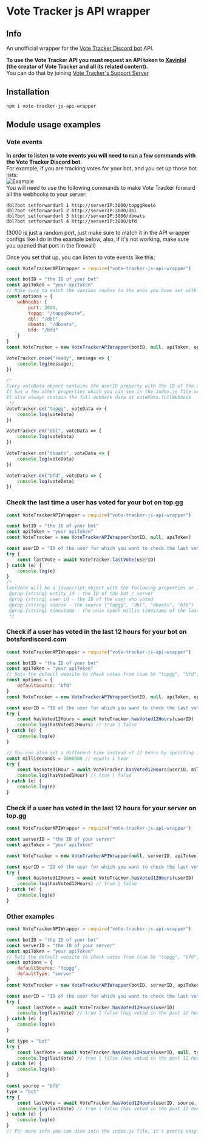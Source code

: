 # Vote Tracker js API wrapper
## Info
An unofficial wrapper for the [Vote Tracker Discord bot](https://discord.com/oauth2/authorize?client_id=479688142908162059&scope=bot&permissions=268561472) API.

**To use the Vote Tracker API you must request an API token to [Xavinlol](https://github.com/Xavinlol) (the creator of Vote Tracker and all its related content).**  
You can do that by joining [Vote Tracker's Support Server](https://discord.gg/4WzJWuq).

## Installation
```
npm i vote-tracker-js-api-wrapper
```

## Module usage examples
### Vote events
**In order to listen to vote events you will need to run a few commands with the Vote Tracker Discord bot.**  
For example, if you are tracking votes for your bot, and you set up those bot lists:  
![Example](https://i.ibb.co/x8CxSWX/votetrackerexample.png)  
You will need to use the following commands to make Vote Tracker forward all the webhooks to your server:  
```
dbl?bot setforwardurl 1 http://serverIP:3000/topggRoute
dbl?bot setforwardurl 2 http://serverIP:3000/dbl
dbl?bot setforwardurl 3 http://serverIP:3000/dboats
dbl?bot setforwardurl 4 http://serverIP:3000/bfd
```
(3000 is just a random port, just make sure to match it in the API wrapper configs like I do in the example below, also, if it's not working, make sure you opened that port in the firewall)

Once you set that up, you can listen to vote events like this:  
```js
const VoteTrackerAPIWrapper = require("vote-tracker-js-api-wrapper")

const botID = "the ID of your bot"
const apiToken = "your apiToken"
// Make sure to match the various routes to the ones you have set with the dbl?bot setforwardurl command
const options = {
    webhooks: {
        port: 3000,
        topgg: "/topggRoute",
        dbl: "/dbl",
        dboats: "/dboats",
        bfd: "/bfd"
    }
}
const VoteTracker = new VoteTrackerAPIWrapper(botID, null, apiToken, options)

VoteTracker.once("ready", message => {
    console.log(message);
})

/*
Every voteData object contains the userID property with the ID of the user who voted.
It has a few other properties which you can see in the index.js file or by console logging them.
It also always contain the full webhook data at voteData.fullWebhook
 */
VoteTracker.on("topgg", voteData => {
    console.log(voteData)
})

VoteTracker.on("dbl", voteData => {
    console.log(voteData)
})

VoteTracker.on("dboats", voteData => {
    console.log(voteData)
})

VoteTracker.on("bfd", voteData => {
    console.log(voteData)
})
```  

### Check the last time a user has voted for your bot on top.gg
```js
const VoteTrackerAPIWrapper = require("vote-tracker-js-api-wrapper")

const botID = "the ID of your bot"
const apiToken = "your apiToken"
const VoteTracker = new VoteTrackerAPIWrapper(botID, null, apiToken)

const userID = "ID of the user for which you want to check the last vote"
try {
    const lastVote = await VoteTracker.lastVote(userID)
} catch (e) {
    console.log(e)
}
/*
lastVote will be a javascript object with the following properties or it will be null if the user hasn't voted in the last month
 @prop {string} entity_id - the ID of the bot / server
 @prop {string} user_id - the ID of the user who voted
 @prop {string} source - the source ("topgg", "dbl", "dboats", "bfb")
 @prop {string} timestamp - the unix epoch millis timestamp of the last vote of the user
 */
```  


### Check if a user has voted in the last 12 hours for your bot on botsfordiscord.com
```js
const VoteTrackerAPIWrapper = require("vote-tracker-js-api-wrapper")

const botID = "the ID of your bot"
const apiToken = "your apiToken"
// Sets the default website to check votes from (can be "topgg", "bfd", "dbl", "dboats")
const options = {
    defaultSource: "bfd"
}
const VoteTracker = new VoteTrackerAPIWrapper(botID, null, apiToken, options)

const userID = "ID of the user for which you want to check the last vote"
try {
    const hasVoted12Hours = await VoteTracker.hasVoted12Hours(userID)
    console.log(hasVoted12Hours) // true | false
} catch (e) {
    console.log(e)
}

// You can also set a different time instead of 12 hours by specifing it via milliseconds, example:
const milliseconds = 3600000 // equals 1 hour
try {
    const hasVoted1Hour = await VoteTracker.hasVoted12Hours(userID, milliseconds)
    console.log(hasVoted1Hour) // true | false
} catch (e) {
    console.log(e)
}
```  


### Check if a user has voted in the last 12 hours for your server on top.gg
```js
const VoteTrackerAPIWrapper = require("vote-tracker-js-api-wrapper")

const serverID = "the ID of your server"
const apiToken = "your apiToken"

const VoteTracker = new VoteTrackerAPIWrapper(null, serverID, apiToken)

const userID = "ID of the user for which you want to check the last vote"
try {
    const hasVoted12Hours = await VoteTracker.hasVoted12Hours(userID)
    console.log(hasVoted12Hours) // true | false
} catch (e) {
    console.log(e)
}
```  


### Other examples
```js
const VoteTrackerAPIWrapper = require("vote-tracker-js-api-wrapper")

const botID = "the ID of your bot"
const serverID = "the ID of your server"
const apiToken = "your apiToken"
// Sets the default website to check votes from (can be "topgg", "bfd", "dbl", "dboats") and the default type, so if checks for your bot or server by default
const options = {
    defaultSource: "topgg",
    defaultType: "server"
}
const VoteTracker = new VoteTrackerAPIWrapper(botID, serverID, apiToken, options)

const userID = "ID of the user for which you want to check the last vote"
try {
    const lastVote = await VoteTracker.hasVoted12Hours(userID)
    console.log(lastVote) // true | false (has voted in the past 12 hours for your server on top.gg)
} catch (e) {
    console.log(e)
}

let type = "bot"
try {
    const lastVote = await VoteTracker.hasVoted12Hours(userID, null, type)
    console.log(lastVote) // true | false (has voted in the past 12 hours for your bot on top.gg)
} catch (e) {
    console.log(e)
}

const source = "bfb"
type = "bot"
try {
    const lastVote = await VoteTracker.hasVoted12Hours(userID, source, type)
    console.log(lastVote) // true | false (has voted in the past 12 hours for your bot on botsfordiscord.com)
} catch (e) {
    console.log(e)
}
// For more info you can dive into the index.js file, it's pretty easy to understand its comments
```
